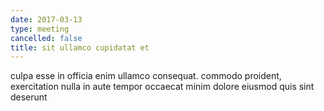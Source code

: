 ```yaml
---
date: 2017-03-13
type: meeting
cancelled: false
title: sit ullamco cupidatat et
---
```

culpa esse in officia enim ullamco consequat. commodo proident, exercitation nulla in aute tempor occaecat minim dolore eiusmod quis sint deserunt